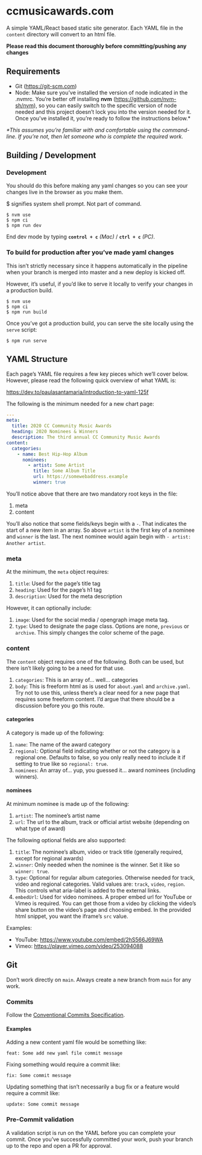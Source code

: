 # ccmusicawards.com

A simple YAML/React based static site generator. Each YAML file in the `content` directory will convert to an html file.

**Please read this document thoroughly before committing/pushing any changes**

## Requirements
- Git (https://git-scm.com)
- Node: Make sure you’ve installed the version of node indicated in the .nvmrc. You’re better off installing **nvm** (https://github.com/nvm-sh/nvm), so you can easily switch to the specific version of node needed and this project doesn’t lock you into the version needed for it. Once you’ve installed it, you’re ready to follow the instructions below.*

_*This assumes you’re familiar with and comfortable using the command-line. If you’re not, then let someone who is complete the required work._
## Building / Development
### Development

You should do this before making any yaml changes so you can see your changes live in the browser as you make them. 

$ signifies system shell prompt. Not part of command.

```
$ nvm use
$ npm ci
$ npm run dev
```

End dev mode by typing **`control + c`** _(Mac)_ /  **`ctrl + c`** _(PC)_.

### To build for production after you’ve made yaml changes

This isn’t strictly necessary since it happens automatically in the pipeline when your branch is merged into master and a new deploy is kicked off.

However, it’s useful, if you’d like to serve it locally to verify your changes in a production build.

```
$ nvm use
$ npm ci
$ npm run build
```

Once you’ve got a production build, you can serve the site locally using the `serve` script:

```
$ npm run serve
```

## YAML Structure

Each page’s YAML file requires a few key pieces which we’ll cover below. However, please read the following quick overview of what YAML is:

https://dev.to/paulasantamaria/introduction-to-yaml-125f

The following is the minimum needed for a new chart page:

``` yaml
---
meta:
  title: 2020 CC Community Music Awards
  heading: 2020 Nominees & Winners
  description: The third annual CC Community Music Awards
content:
  categories:
    - name: Best Hip-Hop Album
      nominees:
        - artist: Some Artist
          title: Some Album Title
          url: https://somewebaddress.example
          winner: true
```

You’ll notice above that there are two mandatory root keys in the file:
1. meta
2. content

You’ll also notice that some fields/keys begin with a `-`. That indicates the start of a new item in an array. So above `artist` is the first key of a nominee and `winner` is the last. The next nominee would again begin with `- artist: Another artist`.

### meta

At the minimum, the `meta` object requires:
1. `title`: Used for the page’s title tag
2. `heading`: Used for the page’s h1 tag
3. `description`: Used for the meta description

However, it can optionally include:
1. `image`: Used for the social media / opengraph image meta tag.
2. `type`: Used to designate the page class. Options are none, `previous` or `archive`. This simply changes the color scheme of the page.

### content

The `content` object requires one of the following. Both can be used, but there isn’t likely going to be a need for that use.
1. `categories`: This is an array of… well… categories
2. `body`: This is freeform html as is used for `about.yaml` and `archive.yaml`. Try not to use this, unless there’s a clear need for a new page that requires some freeform content. I’d argue that there should be a discussion before you go this route.

#### categories
A category is made up of the following:
1. `name`: The name of the award category
2. `regional`: Optional field indicating whether or not the category is a regional one. Defaults to false, so you only really need to include it if setting to true like so `regional: true`.
3. `nominees`: An array of… yup, you guessed it… award nominees (including winners).

#### nominees
At minimum nominee is made up of the following:
1. `artist`: The nominee’s artist name
2. `url`: The url to the album, track or official artist website (depending on what type of award)

The following optional fields are also supported:
1. `title`: The nominee’s album, video or track title (generally required, except for regional awards)
2. `winner`: Only needed when the nominee is the winner. Set it like so `winner: true`.
3. `type`: Optional for regular album categories. Otherwise needed for track, video and regional categories. Valid values are: `track`, `video`, `region`. This controls what aria-label is added to the external links.
4. `embedUrl`: Used for video nominees. A proper embed url for YouTube or Vimeo is required. You can get those from a video by clicking the video’s share button on the video’s page and choosing embed. In the provided html snippet, you want the iframe’s `src` value.

Examples:
- YouTube: https://www.youtube.com/embed/2hS566J69WA
- Vimeo: https://player.vimeo.com/video/253094088

## Git

Don’t work directly on `main`. Always create a new branch from `main` for any work.
### Commits
Follow the [Conventional Commits Specification](https://www.conventionalcommits.org/en/v1.0.0). 
#### Examples
Adding a new content yaml file would be something like:
```
feat: Some add new yaml file commit message
```

Fixing something would require a commit like:
```
fix: Some commit message
```

Updating something that isn’t necessarily a bug fix or a feature would require a commit like:
```
update: Some commit message
```
### Pre-Commit validation
A validation script is run on the YAML before you can complete your commit. Once you’ve successfully committed your work, push your branch up to the repo and open a PR for approval.